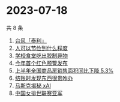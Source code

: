# 2023-07-18

共 8 条

<!-- BEGIN -->
<!-- 最后更新时间 Tue Jul 18 2023 20:14:38 GMT+0800 (China Standard Time) -->

1. [台风「泰利」](https://www.zhihu.com/search?q=%E5%8F%B0%E9%A3%8E%E3%80%8C%E6%B3%B0%E5%88%A9%E3%80%8D)
1. [人可以节俭到什么程度](https://www.zhihu.com/search?q=%E4%BA%BA%E5%8F%AF%E4%BB%A5%E8%8A%82%E4%BF%AD%E5%88%B0%E4%BB%80%E4%B9%88%E7%A8%8B%E5%BA%A6)
1. [学校食堂吃出胶制异物](https://www.zhihu.com/search?q=%E5%AD%A6%E6%A0%A1%E9%A3%9F%E5%A0%82%E5%90%83%E5%87%BA%E8%83%B6%E5%88%B6%E5%BC%82%E7%89%A9)
1. [今年首个红色预警发布](https://www.zhihu.com/search?q=%E4%BB%8A%E5%B9%B4%E9%A6%96%E4%B8%AA%E7%BA%A2%E8%89%B2%E9%A2%84%E8%AD%A6%E5%8F%91%E5%B8%83)
1. [上半年全国商品房销售面积同比下降 5.3%](https://www.zhihu.com/search?q=%E4%B8%8A%E5%8D%8A%E5%B9%B4%E5%85%A8%E5%9B%BD%E5%95%86%E5%93%81%E6%88%BF%E9%94%80%E5%94%AE%E9%9D%A2%E7%A7%AF%E5%90%8C%E6%AF%94%E4%B8%8B%E9%99%8D%205.3%25)
1. [结账时发现东西很贵咋办](https://www.zhihu.com/search?q=%E7%BB%93%E8%B4%A6%E6%97%B6%E5%8F%91%E7%8E%B0%E4%B8%9C%E8%A5%BF%E5%BE%88%E8%B4%B5%E5%92%8B%E5%8A%9E)
1. [马斯克揭秘 xAI](https://www.zhihu.com/search?q=%E9%A9%AC%E6%96%AF%E5%85%8B%E6%8F%AD%E7%A7%98%20xAI)
1. [中国女排世联赛亚军](https://www.zhihu.com/search?q=%E4%B8%AD%E5%9B%BD%E5%A5%B3%E6%8E%92%E4%B8%96%E8%81%94%E8%B5%9B%E4%BA%9A%E5%86%9B)

<!-- END -->
